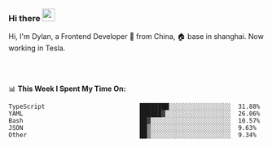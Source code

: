 ### Hi there <img src="https://media.giphy.com/media/hvRJCLFzcasrR4ia7z/giphy.gif" width="25px">

<!-- ![visitors](https://visitor-badge.glitch.me/badge?page_id=dislfyer.dislfyer) -->

Hi, I'm Dylan, a Frontend Developer 🚀 from China, 🏠 base in shanghai. Now working in Tesla.

<br/>
<br/>

📊 **This Week I Spent My Time On:**


<!--START_SECTION:waka-->

```text
TypeScript                          ████████░░░░░░░░░░░░░░░░░  31.88%
YAML                                ██████▓░░░░░░░░░░░░░░░░░░  26.06%
Bash                                ██▓░░░░░░░░░░░░░░░░░░░░░░  10.57%
JSON                                ██▒░░░░░░░░░░░░░░░░░░░░░░  9.63%
Other                               ██▒░░░░░░░░░░░░░░░░░░░░░░  9.34%
```

<!--END_SECTION:waka-->

<!--
**About Me:**
 -->
